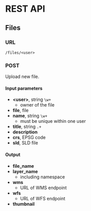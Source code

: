 # REST API

## Files
### URL
`/files/<user>`
### POST
Upload new file.

#### Input parameters
- **\<user\>**, string `\w+`
   - owner of the file
- **file**, file
- **name**, string `\w+`
   - must be unique within one user
- **title**, string `.+`
- **description**
- **crs**, EPSG code
- **sld**, SLD file

#### Output
- **file_name**
- **layer_name**
   - including namespace
- **wms**
   - URL of WMS endpoint
- **wfs**
   - URL of WFS endpoint
- **thumbnail**
